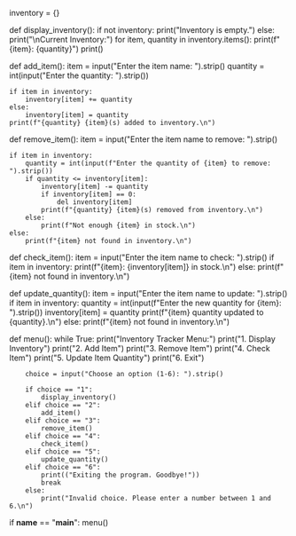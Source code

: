 
inventory = {}

def display_inventory():
    if not inventory:
        print("Inventory is empty.")
    else:
        print("\nCurrent Inventory:")
        for item, quantity in inventory.items():
            print(f"{item}: {quantity}")
    print()

def add_item():
    item = input("Enter the item name: ").strip()
    quantity = int(input("Enter the quantity: ").strip())
    
    if item in inventory:
        inventory[item] += quantity
    else:
        inventory[item] = quantity
    print(f"{quantity} {item}(s) added to inventory.\n")

def remove_item():
    item = input("Enter the item name to remove: ").strip()
    
    if item in inventory:
        quantity = int(input(f"Enter the quantity of {item} to remove: ").strip())
        if quantity <= inventory[item]:
            inventory[item] -= quantity
            if inventory[item] == 0:
                del inventory[item]
            print(f"{quantity} {item}(s) removed from inventory.\n")
        else:
            print(f"Not enough {item} in stock.\n")
    else:
        print(f"{item} not found in inventory.\n")

def check_item():
    item = input("Enter the item name to check: ").strip()
    if item in inventory:
        print(f"{item}: {inventory[item]} in stock.\n")
    else:
        print(f"{item} not found in inventory.\n")

def update_quantity():
    item = input("Enter the item name to update: ").strip()
    if item in inventory:
        quantity = int(input(f"Enter the new quantity for {item}: ").strip())
        inventory[item] = quantity
        print(f"{item} quantity updated to {quantity}.\n")
    else:
        print(f"{item} not found in inventory.\n")

def menu():
    while True:
        print("Inventory Tracker Menu:")
        print("1. Display Inventory")
        print("2. Add Item")
        print("3. Remove Item")
        print("4. Check Item")
        print("5. Update Item Quantity")
        print("6. Exit")
        
        choice = input("Choose an option (1-6): ").strip()
        
        if choice == "1":
            display_inventory()
        elif choice == "2":
            add_item()
        elif choice == "3":
            remove_item()
        elif choice == "4":
            check_item()
        elif choice == "5":
            update_quantity()
        elif choice == "6":
            print(("Exiting the program. Goodbye!"))
            break
        else:
            print("Invalid choice. Please enter a number between 1 and 6.\n")

if __name__ == "__main__":
 menu()

